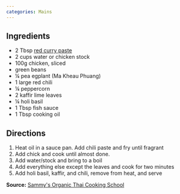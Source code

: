 ```yaml
---
categories: Mains
---
```


## Ingredients
 - 2 Tbsp [red curry paste](http://mtsugi.github.io/recipes/curry-paste)
 - 2 cups water or chicken stock
 - 100g chicken, sliced
 - green beans
 - &frac14; pea egplant (Ma Kheau Phuang)
 - 1 large red chili
 - &frac14; peppercorn
 - 2 kaffir lime leaves
 - &frac14; holi basil
 - 1 Tbsp fish sauce
 - 1 Tbsp cooking oil


## Directions
1. Heat oil in a sauce pan. Add chili paste and fry until fragrant
2. Add chick and cook until almost done.
3. Add water/stock and bring to a boil
4. Add everything else except the leaves and cook for two minutes
5. Add holi basil, kaffir, and chili, remove from heat, and serve

**Source:** [Sammy's Organic Thai Cooking School](https://www.facebook.com/Sammy-Organic-Thai-Cooking-School-121424394552150/)

